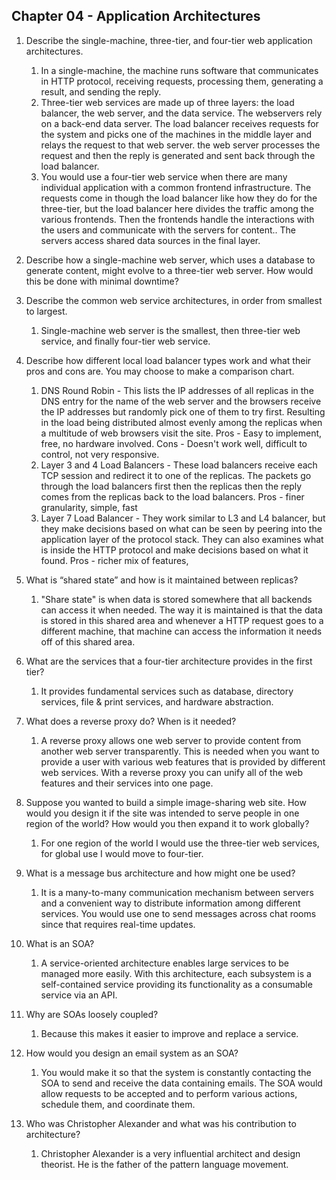 ## Chapter 04 - Application Architectures

1. Describe the single-machine, three-tier, and four-tier web application architectures.
   1. In a single-machine, the machine runs software that communicates in HTTP protocol, receiving requests, processing them, generating a result, and sending the reply.
   2. Three-tier web services are made up of three layers: the load balancer, the web server, and the data service. The webservers rely on a back-end data server. The load balancer receives requests for the system and picks one of the machines in the middle layer and relays the request to that web server. the web server processes the request and then the reply is generated and sent back through the load balancer.
   3. You would use a four-tier web service when there are many individual application with a common frontend infrastructure. The requests come in though the load balancer like how they do for the three-tier, but the load balancer here divides the traffic among the various frontends. Then the frontends handle the interactions with the users and communicate with the servers for content.. The servers access shared data sources in the final layer.

2. Describe how a single-machine web server, which uses a database to generate content, might evolve to a three-tier web server. How would this be done with minimal downtime?

3. Describe the common web service architectures, in order from smallest to largest.
   1. Single-machine web server is the smallest, then three-tier web service, and finally four-tier web service.

4. Describe how different local load balancer types work and what their pros and cons are. You may choose to make a comparison chart.
   1. DNS Round Robin - This lists the IP addresses of all replicas in the DNS entry for the name of the web server and the browsers receive the IP addresses but randomly pick one of them to try first. Resulting in the load being distributed almost evenly among the replicas when a multitude of web browsers visit the site.
   Pros - Easy to implement, free, no hardware involved.
   Cons - Doesn't work well, difficult to control, not very responsive.
   2. Layer 3 and 4 Load Balancers - These load balancers receive each TCP session and redirect it to one of the replicas. The packets go through the load balancers first then the replicas then the reply comes from the replicas back to the load balancers.
   Pros - finer granularity, simple, fast
   3. Layer 7 Load Balancer - They work similar to L3 and L4 balancer, but they make decisions based on what can be seen by peering into the application layer of the protocol stack. They can also examines what is inside the HTTP protocol and make decisions based on what it found.
   Pros - richer mix of features,

5. What is “shared state” and how is it maintained between replicas?
   1. "Share state" is when data is stored somewhere that all backends can access it when needed. The way it is maintained is that the data is stored in this shared area and whenever a HTTP request goes to a different machine, that machine can access the information it needs off of this shared area.

6. What are the services that a four-tier architecture provides in the first tier?
   1. It provides fundamental services such as database, directory services, file & print services, and hardware abstraction.

7. What does a reverse proxy do? When is it needed?
   1. A reverse proxy allows one web server to provide content from another web server transparently. This is needed when you want to provide a user with various web features that is provided by different web services. With a reverse proxy you can unify all of the web features and their services into one page.

8. Suppose you wanted to build a simple image-sharing web site. How would you design it if the site was intended to serve people in one region of the world? How would you then expand it to work globally?
   1. For one region of the world I would use the three-tier web services, for global use I would move to four-tier.

9. What is a message bus architecture and how might one be used?
   1. It is a many-to-many communication mechanism between servers and a convenient way to distribute information among different services. You would use one to send messages across chat rooms since that requires real-time updates.

10. What is an SOA?
    1. A service-oriented architecture enables large services to be managed more easily. With this architecture, each subsystem is a self-contained service providing its functionality as a consumable service via an API.

11. Why are SOAs loosely coupled?
    1. Because this makes it easier to improve and replace a service.

12. How would you design an email system as an SOA?
    1. You would make it so that the system is constantly contacting the SOA to send and receive the data containing emails. The SOA would allow requests to be accepted and to perform various actions, schedule them, and coordinate them.

13. Who was Christopher Alexander and what was his contribution to architecture?
    1. Christopher Alexander is a very influential architect and design theorist. He is the father of the pattern language movement.
